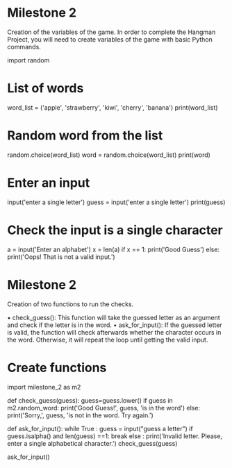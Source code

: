 # Milestone 2

Creation of the variables of the game.
In order to complete the Hangman Project, you will need to create variables of the game with basic Python commands.

import random

# List of words

word_list = ('apple', 'strawberry', 'kiwi', 'cherry', 'banana')
print(word_list)

# Random word from the list

random.choice(word_list)
word = random.choice(word_list)
print(word)

# Enter an input

input('enter a single letter')
guess = input('enter a single letter')
print(guess)

# Check the input is a single character

a = input('Enter an alphabet')
x = len(a)
if x == 1:
    print('Good Guess')
else:
    print('Oops! That is not a valid input.')
    
# Milestone 2    

Creation of two functions to run the checks.

• check_guess(): This function will take the guessed letter as an argument and check if the letter is in the word.
• ask_for_input(): If the guessed letter is valid, the function will check afterwards whether the character occurs in the word. Otherwise, it will repeat the loop until getting the valid input.

# Create functions  
import milestone_2 as m2

def check_guess(guess):
    guess=guess.lower()
    if guess in m2.random_word:
     print('Good Guess!', guess, 'is in the word')
    else:
     print('Sorry,', guess, 'is not in the word. Try again.')

def ask_for_input():
    while True :
        guess = input("guess a letter")
        if guess.isalpha() and len(guess) ==1:
            break
        else :
         print('Invalid letter. Please, enter a single alphabetical character.')
    check_guess(guess)

ask_for_input()





